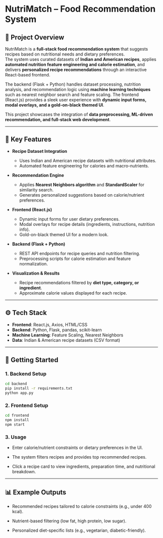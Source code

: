 # NutriMatch – Food Recommendation System

## 📖 Project Overview

NutriMatch is a **full-stack food recommendation system** that suggests recipes based on nutritional needs and dietary preferences.  
The system uses curated datasets of **Indian and American recipes**, applies **automated nutrition feature engineering and calorie estimation**, and delivers **personalized recipe recommendations** through an interactive React-based frontend.

The backend (Flask + Python) handles dataset processing, nutrition analysis, and recommendation logic using **machine learning techniques** such as nearest neighbor search and feature scaling. The frontend (React.js) provides a sleek user experience with **dynamic input forms, modal overlays, and a gold-on-black themed UI**.

This project showcases the integration of **data preprocessing, ML-driven recommendation, and full-stack web development**.

---

## 🎯 Key Features
- **Recipe Dataset Integration**  
  - Uses Indian and American recipe datasets with nutritional attributes.  
  - Automated feature engineering for calories and macro-nutrients.

- **Recommendation Engine**  
  - Applies **Nearest Neighbors algorithm** and **StandardScaler** for similarity search.  
  - Generates personalized suggestions based on calorie/nutrient preferences.

- **Frontend (React.js)**  
  - Dynamic input forms for user dietary preferences.  
  - Modal overlays for recipe details (ingredients, instructions, nutrition info).  
  - Gold-on-black themed UI for a modern look.

- **Backend (Flask + Python)**  
  - REST API endpoints for recipe queries and nutrition filtering.  
  - Preprocessing scripts for calorie estimation and feature normalization.  

- **Visualization & Results**  
  - Recipe recommendations filtered by **diet type, category, or ingredient**.  
  - Approximate calorie values displayed for each recipe.

---

## ⚙️ Tech Stack
- **Frontend**: React.js, Axios, HTML/CSS  
- **Backend**: Python, Flask, pandas, scikit-learn  
- **Machine Learning**: Feature Scaling, Nearest Neighbors  
- **Data**: Indian & American recipe datasets (CSV format)  

---

## 🚀 Getting Started

### 1. Backend Setup
```bash
cd backend
pip install -r requirements.txt
python app.py
```

### 2. Frontend Setup
```bash
cd frontend
npm install
npm start
```

### 3. Usage

- Enter calorie/nutrient constraints or dietary preferences in the UI.

- The system filters recipes and provides top recommended recipes.

- Click a recipe card to view ingredients, preparation time, and nutritional breakdown.

---

## 📊 Example Outputs

- Recommended recipes tailored to calorie constraints (e.g., under 400 kcal).

- Nutrient-based filtering (low fat, high protein, low sugar).

- Personalized diet-specific lists (e.g., vegetarian, diabetic-friendly).
